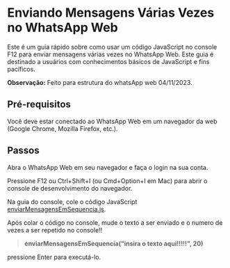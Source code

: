 # Enviando Mensagens Várias Vezes no WhatsApp Web
Este é um guia rápido sobre como usar um código JavaScript no console F12 para enviar mensagens várias vezes no WhatsApp Web. Este guia é destinado a usuários com conhecimentos básicos de JavaScript e fins pacíficos.

**Observação:** Feito para estrutura do whatsApp web 04/11/2023.

## Pré-requisitos
Você deve estar conectado ao WhatsApp Web em um navegador da web (Google Chrome, Mozilla Firefox, etc.).

## Passos
Abra o WhatsApp Web em seu navegador e faça o login na sua conta.

Pressione F12 ou Ctrl+Shift+I (ou Cmd+Option+I em Mac) para abrir o console de desenvolvimento do navegador.

Na guia do console, cole o  código JavaScript [enviarMensagensEmSequencia.js](https://github.com/Victor-vrg/Spam-mensagens/blob/master/enviarMensagensEmSequencia.js).

Após colar o código no console,  mude o texto a ser enviado e o numero de vezes a ser repetido no console!!
 >**enviarMensagensEmSequencia("insira o texto aqui!!!!!", 20)**

pressione Enter para executá-lo. 

